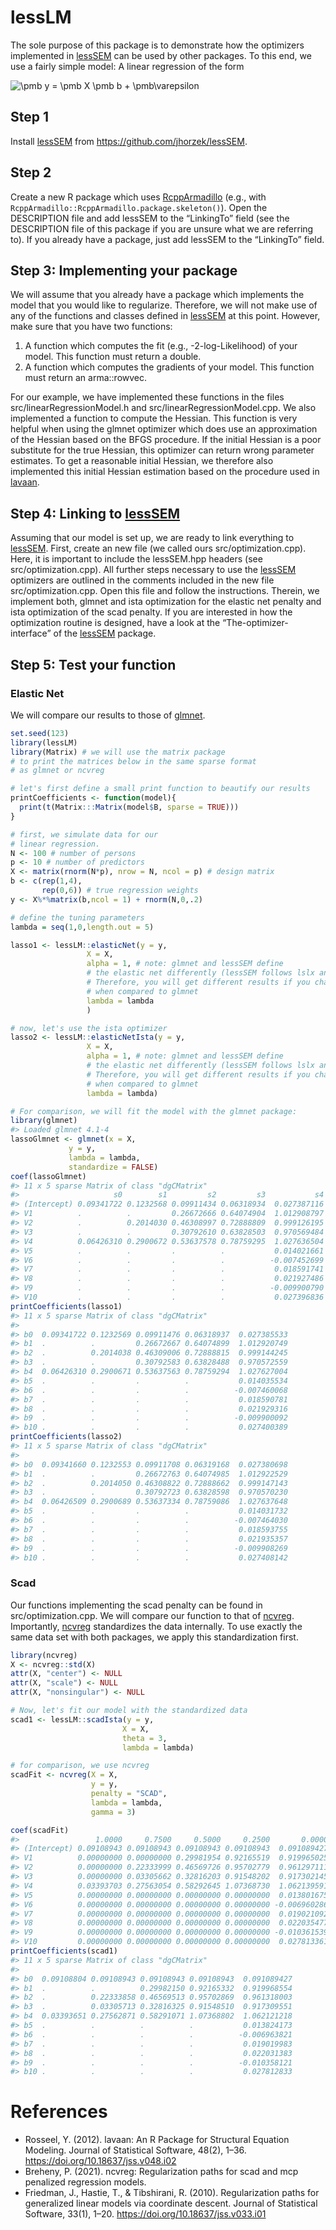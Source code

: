 
<!-- README.md is generated from README.Rmd. Please edit that file -->

# lessLM

The sole purpose of this package is to demonstrate how the optimizers
implemented in [lessSEM](https://github.com/jhorzek/lessSEM) can be used
by other packages. To this end, we use a fairly simple model: A linear
regression of the form

![\\pmb y = \\pmb X \\pmb b + \\pmb\\varepsilon](https://latex.codecogs.com/png.image?%5Cdpi%7B110%7D&space;%5Cbg_white&space;%5Cpmb%20y%20%3D%20%5Cpmb%20X%20%5Cpmb%20b%20%2B%20%5Cpmb%5Cvarepsilon "\pmb y = \pmb X \pmb b + \pmb\varepsilon")

## Step 1

Install [lessSEM](https://github.com/jhorzek/lessSEM) from
<https://github.com/jhorzek/lessSEM>.

## Step 2

Create a new R package which uses
[RcppArmadillo](https://github.com/RcppCore/RcppArmadillo) (e.g., with
`RcppArmadillo::RcppArmadillo.package.skeleton()`). Open the DESCRIPTION
file and add lessSEM to the “LinkingTo” field (see the DESCRIPTION file
of this package if you are unsure what we are referring to). If you
already have a package, just add lessSEM to the “LinkingTo” field.

## Step 3: Implementing your package

We will assume that you already have a package which implements the
model that you would like to regularize. Therefore, we will not make use
of any of the functions and classes defined in
[lessSEM](https://github.com/jhorzek/lessSEM) at this point. However,
make sure that you have two functions:

1)  A function which computes the fit (e.g., -2-log-Likelihood) of your
    model. This function must return a double.
2)  A function which computes the gradients of your model. This function
    must return an arma::rowvec.

For our example, we have implemented these functions in the files
src/linearRegressionModel.h and src/linearRegressionModel.cpp. We also
implemented a function to compute the Hessian. This function is very
helpful when using the glmnet optimizer which does use an approximation
of the Hessian based on the BFGS procedure. If the initial Hessian is a
poor substitute for the true Hessian, this optimizer can return wrong
parameter estimates. To get a reasonable initial Hessian, we therefore
also implemented this initial Hessian estimation based on the procedure
used in [lavaan](https://github.com/yrosseel/lavaan).

## Step 4: Linking to [lessSEM](https://github.com/jhorzek/lessSEM)

Assuming that our model is set up, we are ready to link everything to
[lessSEM](https://github.com/jhorzek/lessSEM). First, create an new file
(we called ours src/optimization.cpp). Here, it is important to include
the lessSEM.hpp headers (see src/optimization.cpp). All further steps
necessary to use the [lessSEM](https://github.com/jhorzek/lessSEM)
optimizers are outlined in the comments included in the new file
src/optimization.cpp. Open this file and follow the instructions.
Therein, we implement both, glmnet and ista optimization for the elastic
net penalty and ista optimization of the scad penalty. If you are
interested in how the optimization routine is designed, have a look at
the “The-optimizer-interface” of the
[lessSEM](https://github.com/jhorzek/lessSEM) package.

## Step 5: Test your function

### Elastic Net

We will compare our results to those of
[glmnet](https://github.com/cran/glmnet).

``` r
set.seed(123)
library(lessLM)
library(Matrix) # we will use the matrix package
# to print the matrices below in the same sparse format
# as glmnet or ncvreg

# let's first define a small print function to beautify our results
printCoefficients <- function(model){
  print(t(Matrix:::Matrix(model$B, sparse = TRUE)))
}

# first, we simulate data for our
# linear regression.
N <- 100 # number of persons
p <- 10 # number of predictors
X <- matrix(rnorm(N*p), nrow = N, ncol = p) # design matrix
b <- c(rep(1,4), 
       rep(0,6)) # true regression weights
y <- X%*%matrix(b,ncol = 1) + rnorm(N,0,.2)

# define the tuning parameters
lambda = seq(1,0,length.out = 5)

lasso1 <- lessLM::elasticNet(y = y,
                 X = X,
                 alpha = 1, # note: glmnet and lessSEM define 
                 # the elastic net differently (lessSEM follows lslx and regsem)
                 # Therefore, you will get different results if you change alpha
                 # when compared to glmnet
                 lambda = lambda
                 )

# now, let's use the ista optimizer
lasso2 <- lessLM::elasticNetIsta(y = y,
                 X = X,
                 alpha = 1, # note: glmnet and lessSEM define 
                 # the elastic net differently (lessSEM follows lslx and regsem)
                 # Therefore, you will get different results if you change alpha
                 # when compared to glmnet
                 lambda = lambda)

# For comparison, we will fit the model with the glmnet package:
library(glmnet)
#> Loaded glmnet 4.1-4
lassoGlmnet <- glmnet(x = X, 
             y = y, 
             lambda = lambda,
             standardize = FALSE)
coef(lassoGlmnet)
#> 11 x 5 sparse Matrix of class "dgCMatrix"
#>                     s0        s1         s2         s3           s4
#> (Intercept) 0.09341722 0.1232568 0.09911434 0.06318934  0.027387116
#> V1          .          .         0.26672666 0.64074904  1.012908797
#> V2          .          0.2014030 0.46308997 0.72888809  0.999126195
#> V3          .          .         0.30792610 0.63828503  0.970569484
#> V4          0.06426310 0.2900672 0.53637578 0.78759295  1.027636504
#> V5          .          .         .          .           0.014021661
#> V6          .          .         .          .          -0.007452699
#> V7          .          .         .          .           0.018591741
#> V8          .          .         .          .           0.021927486
#> V9          .          .         .          .          -0.009900790
#> V10         .          .         .          .           0.027396836
printCoefficients(lasso1)
#> 11 x 5 sparse Matrix of class "dgCMatrix"
#>                                                            
#> b0  0.09341722 0.1232569 0.09911476 0.06318937  0.027385533
#> b1  .          .         0.26672667 0.64074899  1.012920749
#> b2  .          0.2014038 0.46309006 0.72888815  0.999144245
#> b3  .          .         0.30792583 0.63828488  0.970572559
#> b4  0.06426310 0.2900671 0.53637563 0.78759294  1.027627004
#> b5  .          .         .          .           0.014035534
#> b6  .          .         .          .          -0.007460068
#> b7  .          .         .          .           0.018590781
#> b8  .          .         .          .           0.021929316
#> b9  .          .         .          .          -0.009900092
#> b10 .          .         .          .           0.027400389
printCoefficients(lasso2)
#> 11 x 5 sparse Matrix of class "dgCMatrix"
#>                                                            
#> b0  0.09341660 0.1232553 0.09911708 0.06319168  0.027380698
#> b1  .          .         0.26672763 0.64074985  1.012922529
#> b2  .          0.2014050 0.46308822 0.72888662  0.999147143
#> b3  .          .         0.30792723 0.63828598  0.970570230
#> b4  0.06426509 0.2900689 0.53637334 0.78759086  1.027637648
#> b5  .          .         .          .           0.014031732
#> b6  .          .         .          .          -0.007464030
#> b7  .          .         .          .           0.018593755
#> b8  .          .         .          .           0.021935357
#> b9  .          .         .          .          -0.009908269
#> b10 .          .         .          .           0.027408142
```

### Scad

Our functions implementing the scad penalty can be found in
src/optimization.cpp. We will compare our function to that of
[ncvreg](https://github.com/pbreheny/ncvreg). Importantly,
[ncvreg](https://github.com/pbreheny/ncvreg) standardizes the data
internally. To use exactly the same data set with both packages, we
apply this standardization first.

``` r
library(ncvreg)
X <- ncvreg::std(X)
attr(X, "center") <- NULL
attr(X, "scale") <- NULL
attr(X, "nonsingular") <- NULL

# Now, let's fit our model with the standardized data
scad1 <- lessLM::scadIsta(y = y, 
                         X = X, 
                         theta = 3, 
                         lambda = lambda)

# for comparison, we use ncvreg
scadFit <- ncvreg(X = X, 
                  y = y, 
                  penalty = "SCAD",
                  lambda = lambda, 
                  gamma = 3)

coef(scadFit)
#>                 1.0000     0.7500     0.5000     0.2500       0.0000
#> (Intercept) 0.09108943 0.09108943 0.09108943 0.09108943  0.091089427
#> V1          0.00000000 0.00000000 0.29981954 0.92165519  0.919965025
#> V2          0.00000000 0.22333999 0.46569726 0.95702779  0.961297111
#> V3          0.00000000 0.03305662 0.32816203 0.91548202  0.917302145
#> V4          0.03393703 0.27563054 0.58292645 1.07368730  1.062139591
#> V5          0.00000000 0.00000000 0.00000000 0.00000000  0.013801675
#> V6          0.00000000 0.00000000 0.00000000 0.00000000 -0.006960286
#> V7          0.00000000 0.00000000 0.00000000 0.00000000  0.019021092
#> V8          0.00000000 0.00000000 0.00000000 0.00000000  0.022035477
#> V9          0.00000000 0.00000000 0.00000000 0.00000000 -0.010361539
#> V10         0.00000000 0.00000000 0.00000000 0.00000000  0.027813361
printCoefficients(scad1)
#> 11 x 5 sparse Matrix of class "dgCMatrix"
#>                                                             
#> b0  0.09108804 0.09108943 0.09108943 0.09108943  0.091089427
#> b1  .          .          0.29982150 0.92165332  0.919968554
#> b2  .          0.22333858 0.46569513 0.95702869  0.961318003
#> b3  .          0.03305713 0.32816325 0.91548510  0.917309551
#> b4  0.03393651 0.27562871 0.58291071 1.07368802  1.062121218
#> b5  .          .          .          .           0.013824173
#> b6  .          .          .          .          -0.006963821
#> b7  .          .          .          .           0.019019983
#> b8  .          .          .          .           0.022031383
#> b9  .          .          .          .          -0.010358121
#> b10 .          .          .          .           0.027812833
```

# References

-   Rosseel, Y. (2012). lavaan: An R Package for Structural Equation
    Modeling. Journal of Statistical Software, 48(2), 1–36.
    <https://doi.org/10.18637/jss.v048.i02>
-   Breheny, P. (2021). ncvreg: Regularization paths for scad and mcp
    penalized regression models.
-   Friedman, J., Hastie, T., & Tibshirani, R. (2010). Regularization
    paths for generalized linear models via coordinate descent. Journal
    of Statistical Software, 33(1), 1–20.
    <https://doi.org/10.18637/jss.v033.i01>
